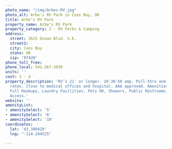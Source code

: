 ```yaml
---
photo_name: "/img/Arbes-RV.jpg"
photo_alt: Arbe's RV Park in Coos Bay, OR
title: Arbe’s RV Park
property_name: Arbe’s RV Park
property_category: 2 - RV Parks & Camping
address:
  street: 2625 Ocean Blvd. S.E.
  street2: 
  city: Coos Bay
  state: OR
  zip: '97420'
phone_toll_free: 
phone_local: 541-267-3030
units: ''
cost: 1 - $
property_description: 'RV’s 21′ or longer. 20-30-50 amp. Pull-thru and back-ins. Monthly/weekly
  rates. Close to medical offices and hospital. AAA approved. Amenities: Fifty Amp
  Full Hookups, Laundry Facilities, Pets OK, Showers, Public Restrooms, Cable, Internet
  Access.'
website: ''
amenityList:
- amenitySelect: '5'
- amenitySelect: '6'
- amenitySelect: '10'
coordinates:
  lat: '43.380429'
  lng: "-124.244525"

---
```


